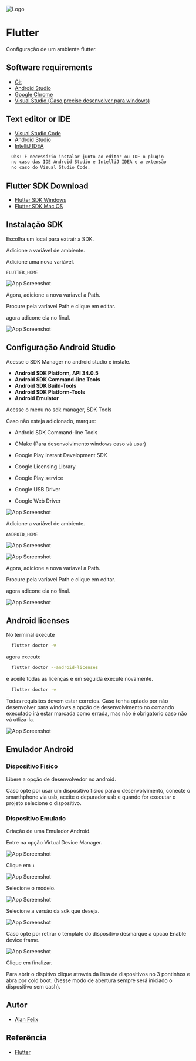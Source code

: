 
![Logo](https://storage.googleapis.com/cms-storage-bucket/ec64036b4eacc9f3fd73.svg)


# Flutter

Configuração de um ambiente flutter.

## Software requirements

- [Git](https://git-scm.com/)
- [Android Studio](https://developer.android.com/studio?hl=pt-br)
- [Google Chrome](https://www.google.com/intl/pt-BR/chrome/)
- [Visual Studio (Caso precise desenvolver para windows)](https://visualstudio.microsoft.com/pt-br/)

## Text editor or IDE

- [Visual Studio Code](https://code.visualstudio.com/)
- [Android Studio](https://developer.android.com/studio?hl=pt-br)
- [IntelliJ IDEA](https://www.jetbrains.com/)

```bash
  Obs: É necessário instalar junto ao editor ou IDE o plugin 
  no caso das IDE Android Studio e IntelliJ IDEA e a extensão 
  no caso do Visual Studio Code.
```

## Flutter SDK Download

- [Flutter SDK Windows](https://docs.flutter.dev/get-started/install/windows/mobile)
- [Flutter SDK Mac OS](https://docs.flutter.dev/get-started/install/macos/mobile-ios)

## Instalação SDK

Escolha um local para extrair a SDK.

Adicione a variável de ambiente.

Adicione uma nova variável.

`FLUTTER_HOME`

![App Screenshot](assets/flutter_home.png)

Agora, adicione a nova variavel a Path.

Procure pela variavel Path e clique em editar.

agora adicone ela no final.

![App Screenshot](assets/path_flutter.png)

## Configuração Android Studio

Acesse o SDK Manager no android studio e instale.

- **Android SDK Platform, API 34.0.5**
- **Android SDK Command-line Tools**
- **Android SDK Build-Tools**
- **Android SDK Platform-Tools**
- **Android Emulator**

Acesse o menu no sdk manager, SDK Tools

Caso não esteja adicionado, marque:

- Android SDK Command-line Tools
- CMake (Para desenvolvimento windows caso vá usar)

- Google Play Instant Development SDK
- Google Licensing Library
- Google Play service
- Google USB Driver
- Google Web Driver

![App Screenshot](assets/sdk_manager_tools.png)

Adicione a variável de ambiente.

`ANDROID_HOME`

![App Screenshot](assets/android_home.png)

![App Screenshot](assets/env_android_studio.png)

Agora, adicione a nova variavel a Path.

Procure pela variavel Path e clique em editar.

agora adicone ela no final.

![App Screenshot](assets/path_android.png)

## Android licenses

No terminal execute

```bash
  flutter doctor -v
```
agora execute

```bash
  flutter doctor --android-licenses
```

e aceite todas as licenças e em seguida execute novamente.

```bash
  flutter doctor -v
```

Todas requisitos devem estar corretos. Caso tenha optado por não desenvolver para windows a opção de desenvolvimento no comando executado irá estar marcada como errada, mas não é obrigatorio caso não vá utliza-la.

![App Screenshot](assets/no_issue.png)

## Emulador Android

### Dispositivo Fisico

Libere a opção de desenvolvedor no android.

Caso opte por usar um dispositivo fisico para o desenvolvimento,
conecte o smarthphone via usb, aceite o depurador usb e quando for executar o projeto selecione o dispositivo.

### Dispositivo Emulado

Criação de uma Emulador Android.

Entre na opção Virtual Device Manager.

![App Screenshot](assets/virtual_device_manager.png)

Clique em +

![App Screenshot](assets/lista_de_dispositivos.png)

Selecione o modelo.

![App Screenshot](assets/modelo.png)

Selecione a versão da sdk que deseja.

![App Screenshot](assets/sdk_versao.png)

Caso opte por retirar o template do dispositivo desmarque a opcao Enable device frame.

![App Screenshot](assets/device_frame.png)

Clique em finalizar.

Para abrir o dispitivo clique através da lista de dispositivos no 3 pontinhos e abra por cold boot. (Nesse modo de abertura sempre será iniciado o dispositivo sem cash).

## Autor

- [Alan Felix](https://github.com/AlanFelixDEV/)

## Referência

- [Flutter](https://docs.flutter.dev/get-started/install)

